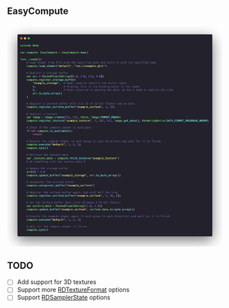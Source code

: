 EasyCompute
---

![Example usage](/assets/usage.png)

## TODO
- [ ] Add support for 3D textures
- [ ] Support more [RDTextureFormat](https://docs.godotengine.org/en/stable/classes/class_rdtextureformat.html) options
- [ ] Support [RDSamplerState](https://docs.godotengine.org/en/stable/classes/class_rdsamplerstate.html) options
